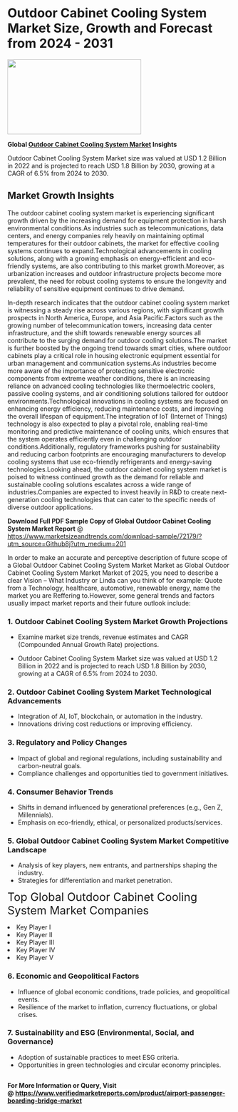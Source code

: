 <H1>Outdoor Cabinet Cooling System Market Size, Growth and Forecast from 2024 - 2031</H1><img class="aligncenter size-medium wp-image-584254" src="https://thirdeyenews.in/wp-content/uploads/2024/09/Global-Market-Research-300x168.jpeg" alt="" width="300" height="168" /><p><strong>Global&nbsp;<a href="https://www.marketsizeandtrends.com/download-sample/72179/?utm_source=Github8j?utm_medium=201">Outdoor Cabinet Cooling System Market</a> Insights</strong></p><p>Outdoor Cabinet Cooling System Market size was valued at USD 1.2 Billion in 2022 and is projected to reach USD 1.8 Billion by 2030, growing at a CAGR of 6.5% from 2024 to 2030.</p><p><h2>Market Growth Insights</h2> <p>The outdoor cabinet cooling system market is experiencing significant growth driven by the increasing demand for equipment protection in harsh environmental conditions.As industries such as telecommunications, data centers, and energy companies rely heavily on maintaining optimal temperatures for their outdoor cabinets, the market for effective cooling systems continues to expand.Technological advancements in cooling solutions, along with a growing emphasis on energy-efficient and eco-friendly systems, are also contributing to this market growth.Moreover, as urbanization increases and outdoor infrastructure projects become more prevalent, the need for robust cooling systems to ensure the longevity and reliability of sensitive equipment continues to drive demand.</p> <p>In-depth research indicates that the outdoor cabinet cooling system market is witnessing a steady rise across various regions, with significant growth prospects in North America, Europe, and Asia Pacific.Factors such as the growing number of telecommunication towers, increasing data center infrastructure, and the shift towards renewable energy sources all contribute to the surging demand for outdoor cooling solutions.The market is further boosted by the ongoing trend towards smart cities, where outdoor cabinets play a critical role in housing electronic equipment essential for urban management and communication systems.As industries become more aware of the importance of protecting sensitive electronic components from extreme weather conditions, there is an increasing reliance on advanced cooling technologies like thermoelectric coolers, passive cooling systems, and air conditioning solutions tailored for outdoor environments.Technological innovations in cooling systems are focused on enhancing energy efficiency, reducing maintenance costs, and improving the overall lifespan of equipment.The integration of IoT (Internet of Things) technology is also expected to play a pivotal role, enabling real-time monitoring and predictive maintenance of cooling units, which ensures that the system operates efficiently even in challenging outdoor conditions.Additionally, regulatory frameworks pushing for sustainability and reducing carbon footprints are encouraging manufacturers to develop cooling systems that use eco-friendly refrigerants and energy-saving technologies.Looking ahead, the outdoor cabinet cooling system market is poised to witness continued growth as the demand for reliable and sustainable cooling solutions escalates across a wide range of industries.Companies are expected to invest heavily in R&D to create next-generation cooling technologies that can cater to the specific needs of diverse outdoor applications.<p><span class=""><strong>Download Full PDF Sample Copy of Global Outdoor Cabinet Cooling System Market Report</strong> @ <a href="https://www.marketsizeandtrends.com/download-sample/72179/?utm_source=Github8j?utm_medium=201" target="_blank">https://www.marketsizeandtrends.com/download-sample/72179/?utm_source=Github8j?utm_medium=201</a></span></p><p>In order to make an accurate and perceptive description of future scope of a Global&nbsp;Outdoor Cabinet Cooling System Market Market as Global&nbsp;Outdoor Cabinet Cooling System Market Market of 2025, you need to describe a clear Vision &ndash; What Industry or Linda can you think of for example: Quote from a Technology, healthcare, automotive, renewable energy, name the market you are Reffering to.However, some general trends and factors usually impact market reports and their future outlook include:</p><h3>1.&nbsp;<strong>Outdoor Cabinet Cooling System Market Growth Projections</strong></h3><ul><li>Examine market size trends, revenue estimates and CAGR (Compounded Annual Growth Rate) projections.</li><li><p>Outdoor Cabinet Cooling System Market size was valued at USD 1.2 Billion in 2022 and is projected to reach USD 1.8 Billion by 2030, growing at a CAGR of 6.5% from 2024 to 2030.</p></li></ul><h3>2.&nbsp;<strong>Outdoor Cabinet Cooling System Market Technological Advancements</strong></h3><ul><li>Integration of AI, IoT, blockchain, or automation in the industry.</li><li>Innovations driving cost reductions or improving efficiency.</li></ul><h3>3.&nbsp;<strong>Regulatory and Policy Changes</strong></h3><ul><li>Impact of global and regional regulations, including sustainability and carbon-neutral goals.</li><li>Compliance challenges and opportunities tied to government initiatives.</li></ul><h3>4.&nbsp;<strong>Consumer Behavior Trends</strong></h3><ul><li>Shifts in demand influenced by generational preferences (e.g., Gen Z, Millennials).</li><li>Emphasis on eco-friendly, ethical, or personalized products/services.</li></ul><h3>5.&nbsp;<strong>Global Outdoor Cabinet Cooling System Market Competitive Landscape</strong></h3><ul><li>Analysis of key players, new entrants, and partnerships shaping the industry.</li><li>Strategies for differentiation and market penetration.</li></ul><p data-pm-slice="1 1 []"><span style="color: inherit; font-family: inherit; font-size: 25px;">Top Global Outdoor Cabinet Cooling System Market Companies</span></p><div class="" data-test-id=""><p><li>Key Player I</li><li> Key Player II</li><li> Key Player III</li><li> Key Player IV</li><li> Key Player V</li></p></div><h3>6.&nbsp;<strong>Economic and Geopolitical Factors</strong></h3><ul><li>Influence of global economic conditions, trade policies, and geopolitical events.</li><li>Resilience of the market to inflation, currency fluctuations, or global crises.</li></ul><h3>7.&nbsp;<strong>Sustainability and ESG (Environmental, Social, and Governance)</strong></h3><ul><li>Adoption of sustainable practices to meet ESG criteria.</li><li>Opportunities in green technologies and circular economy principles.</li></ul><h2><strong style="font-size: 14px;">For More Information or Query, Visit @&nbsp;</strong><a style="background-color: #ffffff; font-size: 14px;" href="https://www.marketsizeandtrends.com/report/outdoor-cabinet-cooling-system-market/" target="_blank">https://www.verifiedmarketreports.com/product/airport-passenger-boarding-bridge-market</a></h2>
